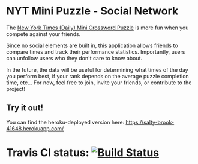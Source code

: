 # NYT Mini Puzzle - Social Network

The [New York Times (Daily) Mini Crossword Puzzle](http://www.nytimes.com/crosswords/game/mini) is more fun when you compete against your friends.

Since no social elements are built in, this application allows friends to compare times and track their performance statistics.  Importantly, users can unfollow users who they don't care to know about.

In the future, the data will be useful for determining what times of the day you perform best, if your rank depends on the average puzzle completion time, etc... 
For now, feel free to join, invite your friends, or contribute to the project!

## Try it out!
You can find the heroku-deployed version here: https://salty-brook-41648.herokuapp.com/

# Travis CI status: [![Build Status](https://travis-ci.org/j10sanders/crossword.svg?branch=master)](https://travis-ci.org/j10sanders/crossword)
